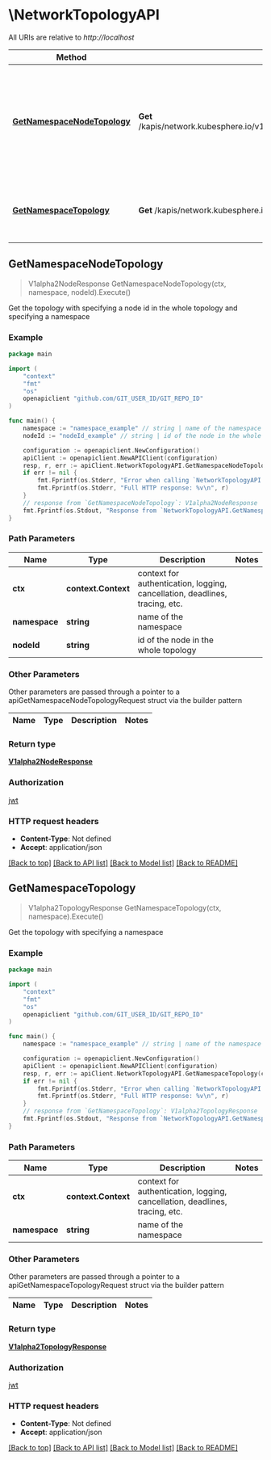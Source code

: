 # \NetworkTopologyAPI

All URIs are relative to *http://localhost*

Method | HTTP request | Description
------------- | ------------- | -------------
[**GetNamespaceNodeTopology**](NetworkTopologyAPI.md#GetNamespaceNodeTopology) | **Get** /kapis/network.kubesphere.io/v1alpha2/namespaces/{namespace}/topology/{node_id} | Get the topology with specifying a node id in the whole topology and specifying a namespace
[**GetNamespaceTopology**](NetworkTopologyAPI.md#GetNamespaceTopology) | **Get** /kapis/network.kubesphere.io/v1alpha2/namespaces/{namespace}/topology | Get the topology with specifying a namespace



## GetNamespaceNodeTopology

> V1alpha2NodeResponse GetNamespaceNodeTopology(ctx, namespace, nodeId).Execute()

Get the topology with specifying a node id in the whole topology and specifying a namespace

### Example

```go
package main

import (
	"context"
	"fmt"
	"os"
	openapiclient "github.com/GIT_USER_ID/GIT_REPO_ID"
)

func main() {
	namespace := "namespace_example" // string | name of the namespace
	nodeId := "nodeId_example" // string | id of the node in the whole topology

	configuration := openapiclient.NewConfiguration()
	apiClient := openapiclient.NewAPIClient(configuration)
	resp, r, err := apiClient.NetworkTopologyAPI.GetNamespaceNodeTopology(context.Background(), namespace, nodeId).Execute()
	if err != nil {
		fmt.Fprintf(os.Stderr, "Error when calling `NetworkTopologyAPI.GetNamespaceNodeTopology``: %v\n", err)
		fmt.Fprintf(os.Stderr, "Full HTTP response: %v\n", r)
	}
	// response from `GetNamespaceNodeTopology`: V1alpha2NodeResponse
	fmt.Fprintf(os.Stdout, "Response from `NetworkTopologyAPI.GetNamespaceNodeTopology`: %v\n", resp)
}
```

### Path Parameters


Name | Type | Description  | Notes
------------- | ------------- | ------------- | -------------
**ctx** | **context.Context** | context for authentication, logging, cancellation, deadlines, tracing, etc.
**namespace** | **string** | name of the namespace | 
**nodeId** | **string** | id of the node in the whole topology | 

### Other Parameters

Other parameters are passed through a pointer to a apiGetNamespaceNodeTopologyRequest struct via the builder pattern


Name | Type | Description  | Notes
------------- | ------------- | ------------- | -------------



### Return type

[**V1alpha2NodeResponse**](V1alpha2NodeResponse.md)

### Authorization

[jwt](../README.md#jwt)

### HTTP request headers

- **Content-Type**: Not defined
- **Accept**: application/json

[[Back to top]](#) [[Back to API list]](../README.md#documentation-for-api-endpoints)
[[Back to Model list]](../README.md#documentation-for-models)
[[Back to README]](../README.md)


## GetNamespaceTopology

> V1alpha2TopologyResponse GetNamespaceTopology(ctx, namespace).Execute()

Get the topology with specifying a namespace

### Example

```go
package main

import (
	"context"
	"fmt"
	"os"
	openapiclient "github.com/GIT_USER_ID/GIT_REPO_ID"
)

func main() {
	namespace := "namespace_example" // string | name of the namespace

	configuration := openapiclient.NewConfiguration()
	apiClient := openapiclient.NewAPIClient(configuration)
	resp, r, err := apiClient.NetworkTopologyAPI.GetNamespaceTopology(context.Background(), namespace).Execute()
	if err != nil {
		fmt.Fprintf(os.Stderr, "Error when calling `NetworkTopologyAPI.GetNamespaceTopology``: %v\n", err)
		fmt.Fprintf(os.Stderr, "Full HTTP response: %v\n", r)
	}
	// response from `GetNamespaceTopology`: V1alpha2TopologyResponse
	fmt.Fprintf(os.Stdout, "Response from `NetworkTopologyAPI.GetNamespaceTopology`: %v\n", resp)
}
```

### Path Parameters


Name | Type | Description  | Notes
------------- | ------------- | ------------- | -------------
**ctx** | **context.Context** | context for authentication, logging, cancellation, deadlines, tracing, etc.
**namespace** | **string** | name of the namespace | 

### Other Parameters

Other parameters are passed through a pointer to a apiGetNamespaceTopologyRequest struct via the builder pattern


Name | Type | Description  | Notes
------------- | ------------- | ------------- | -------------


### Return type

[**V1alpha2TopologyResponse**](V1alpha2TopologyResponse.md)

### Authorization

[jwt](../README.md#jwt)

### HTTP request headers

- **Content-Type**: Not defined
- **Accept**: application/json

[[Back to top]](#) [[Back to API list]](../README.md#documentation-for-api-endpoints)
[[Back to Model list]](../README.md#documentation-for-models)
[[Back to README]](../README.md)

